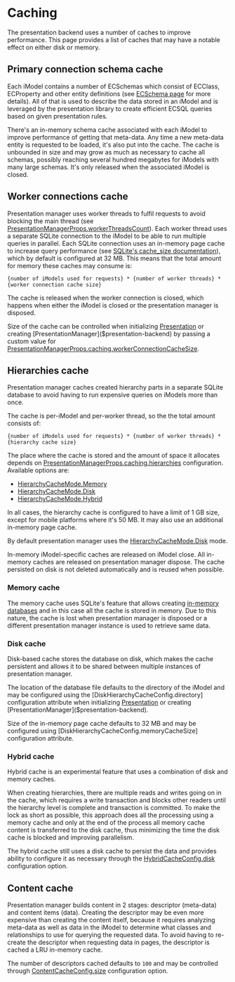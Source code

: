 # Caching

The presentation backend uses a number of caches to improve performance. This page provides a list of caches that may have a notable effect on either disk or memory.

## Primary connection schema cache

Each iModel contains a number of ECSchemas which consist of ECClass, ECProperty and other entity definitions (see [ECSchema page](../../bis/ec/ec-schema.md) for more details). All of that is used to describe the data stored in an iModel and is leveraged by the presentation library to create efficient ECSQL queries based on given presentation rules.

There's an in-memory schema cache associated with each iModel to improve performance of getting that meta-data. Any time a new meta-data entity is requested to be loaded, it's also put into the cache. The cache is unbounded in size and may grow as much as necessary to cache all schemas, possibly reaching several hundred megabytes for iModels with many large schemas. It's only released when the associated iModel is closed.

## Worker connections cache

Presentation manager uses worker threads to fulfil requests to avoid blocking the main thread (see [PresentationManagerProps.workerThreadsCount]($presentation-backend)). Each worker thread uses a separate SQLite connection to the iModel to be able to run multiple queries in parallel. Each SQLite connection uses an in-memory page cache to increase query performance (see [SQLite's cache_size documentation](https://www.sqlite.org/pragma.html#pragma_cache_size)), which by default is configured at 32 MB. This means that the total amount for memory these caches may consume is:

`{number of iModels used for requests} * {number of worker threads} * {worker connection cache size}`

The cache is released when the worker connection is closed, which happens when either the iModel is closed or the presentation manager is disposed.

Size of the cache can be controlled when initializing [Presentation]($presentation-backend) or creating [PresentationManager]($presentation-backend) by passing a custom value for [PresentationManagerProps.caching.workerConnectionCacheSize]($presentation-backend).

## Hierarchies cache

Presentation manager caches created hierarchy parts in a separate SQLite database to avoid having to run expensive queries on iModels more than once.

The cache is per-iModel and per-worker thread, so the the total amount consists of:

`{number of iModels used for requests} * {number of worker threads} * {hierarchy cache size}`

The place where the cache is stored and the amount of space it allocates depends on [PresentationManagerProps.caching.hierarchies]($presentation-backend) configuration. Available options are:

- [HierarchyCacheMode.Memory]($presentation-backend)
- [HierarchyCacheMode.Disk]($presentation-backend)
- [HierarchyCacheMode.Hybrid]($presentation-backend)

In all cases, the hierarchy cache is configured to have a limit of 1 GB size, except for mobile platforms where it's 50 MB. It may also use an additional in-memory page cache.

By default presentation manager uses the [HierarchyCacheMode.Disk]($presentation-backend) mode.

In-memory iModel-specific caches are released on iModel close. All in-memory caches are released on presentation manager dispose. The cache persisted on disk is not deleted automatically and is reused when possible.

### Memory cache

The memory cache uses SQLite's feature that allows creating [in-memory databases](https://www.sqlite.org/inmemorydb.html) and in this case all the cache is stored in memory. Due to this nature, the cache is lost when presentation manager is disposed or a different presentation manager instance is used to retrieve same data.

### Disk cache

Disk-based cache stores the database on disk, which makes the cache persistent and allows it to be shared between multiple instances of presentation manager.

The location of the database file defaults to the directory of the iModel and may be configured using the [DiskHierarchyCacheConfig.directory] configuration attribute when initializing [Presentation]($presentation-backend) or creating [PresentationManager]($presentation-backend).

Size of the in-memory page cache defaults to 32 MB and may be configured using [DiskHierarchyCacheConfig.memoryCacheSize] configuration attribute.

### Hybrid cache

Hybrid cache is an experimental feature that uses a combination of disk and memory caches.

When creating hierarchies, there are multiple reads and writes going on in the cache, which requires a write transaction and blocks other readers until the hierarchy level is complete and transaction is committed. To make the lock as short as possible, this approach does all the processing using a memory cache and only at the end of the process all memory cache content is transferred to the disk cache, thus minimizing the time the disk cache is blocked and improving parallelism.

The hybrid cache still uses a disk cache to persist the data and provides ability to configure it as necessary through the [HybridCacheConfig.disk]($presentation-backend) configuration option.

## Content cache

Presentation manager builds content in 2 stages: descriptor (meta-data) and content items (data). Creating the descriptor may be even more expensive than creating the content itself, because it requires analyzing meta-data as well as data in the iModel to determine what classes and relationships to use for querying the requested data. To avoid having to re-create the descriptor when requesting data in pages, the descriptor is cached a LRU in-memory cache.

The number of descriptors cached defaults to `100` and may be controlled through [ContentCacheConfig.size]($presentation-backend) configuration option.
